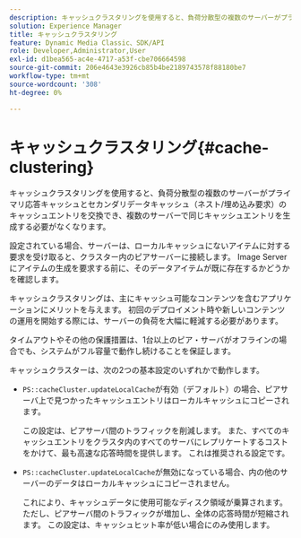 ```yaml
---
description: キャッシュクラスタリングを使用すると、負荷分散型の複数のサーバーがプライマリ応答キャッシュとセカンダリデータキャッシュ（ネスト/埋め込み要求）のキャッシュエントリを交換でき、複数のサーバーで同じキャッシュエントリを生成する必要がなくなります。
solution: Experience Manager
title: キャッシュクラスタリング
feature: Dynamic Media Classic、SDK/API
role: Developer,Administrator,User
exl-id: d1bea565-ac4e-4717-a53f-cbe706664598
source-git-commit: 206e4643e3926cb85b4be2189743578f88180be7
workflow-type: tm+mt
source-wordcount: '308'
ht-degree: 0%

---
```


# キャッシュクラスタリング{#cache-clustering}

キャッシュクラスタリングを使用すると、負荷分散型の複数のサーバーがプライマリ応答キャッシュとセカンダリデータキャッシュ（ネスト/埋め込み要求）のキャッシュエントリを交換でき、複数のサーバーで同じキャッシュエントリを生成する必要がなくなります。

設定されている場合、サーバーは、ローカルキャッシュにないアイテムに対する要求を受け取ると、クラスター内のピアサーバーに接続します。 Image Serverにアイテムの生成を要求する前に、そのデータアイテムが既に存在するかどうかを確認します。

キャッシュクラスタリングは、主にキャッシュ可能なコンテンツを含むアプリケーションにメリットを与えます。 初回のデプロイメント時や新しいコンテンツの運用を開始する際には、サーバーの負荷を大幅に軽減する必要があります。

タイムアウトやその他の保護措置は、1台以上のピア・サーバがオフラインの場合でも、システムがフル容量で動作し続けることを保証します。

キャッシュクラスターは、次の2つの基本設定のいずれかで動作します。

* `PS::cacheCluster.updateLocalCache`が有効（デフォルト）の場合、ピアサーバ上で見つかったキャッシュエントリはローカルキャッシュにコピーされます。

   この設定は、ピアサーバ間のトラフィックを削減します。 また、すべてのキャッシュエントリをクラスタ内のすべてのサーバにレプリケートするコストをかけて、最も高速な応答時間を提供します。 これは推奨される設定です。

* `PS::cacheCluster.updateLocalCache`が無効になっている場合、内の他のサーバーのデータはローカルキャッシュにコピーされません。

   これにより、キャッシュデータに使用可能なディスク領域が乗算されます。 ただし、ピアサーバ間のトラフィックが増加し、全体の応答時間が短縮されます。 この設定は、キャッシュヒット率が低い場合にのみ使用します。
